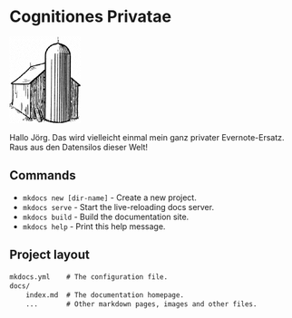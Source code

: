 # Cognitiones Privatae

![Silo](images/silo.gif)

Hallo Jörg. Das wird vielleicht einmal mein ganz privater Evernote-Ersatz. Raus aus den Datensilos dieser Welt!

## Commands

* `mkdocs new [dir-name]` - Create a new project.
* `mkdocs serve` - Start the live-reloading docs server.
* `mkdocs build` - Build the documentation site.
* `mkdocs help` - Print this help message.

## Project layout

    mkdocs.yml    # The configuration file.
    docs/
        index.md  # The documentation homepage.
        ...       # Other markdown pages, images and other files.
